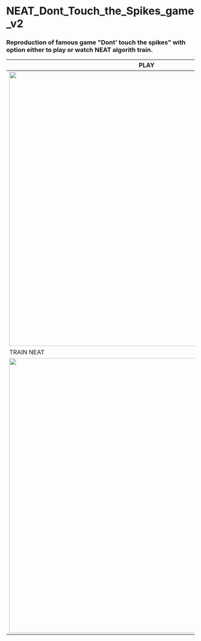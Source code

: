 # NEAT_Dont_Touch_the_Spikes_game_v2
### Reproduction of famous game "Dont' touch the spikes" with option either to play or watch NEAT algorith train.
|PLAY|WATCH NEAT PLAY|
|---|---|
|<img src="https://i.imgur.com/0vIdImR.gif" height=735 widht=466>|<img src="https://i.imgur.com/HnZYaDn.gif" height=735 widht=466>|
|TRAIN NEAT| |
|<img src="https://media2.giphy.com/media/bZhXRRuf0cdRuujd83/giphy.gif" height=735 widht=466>|<b>External libraries:</b><ul><li>PyGame - https://www.pygame.org/docs/</li><li>PyGame-menu - https://pygame-menu.readthedocs.io/en/latest/</li><li>neat - https://neat-python.readthedocs.io/en/latest/#</li></ul>|
